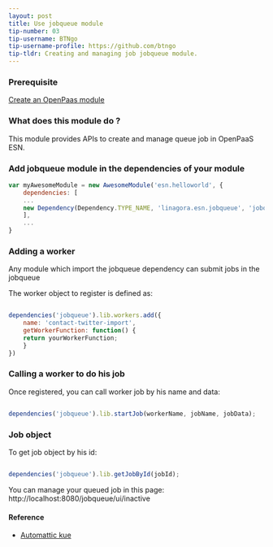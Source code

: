 ```yaml
---
layout: post
title: Use jobqueue module
tip-number: 03
tip-username: BTNgo
tip-username-profile: https://github.com/btngo
tip-tldr: Creating and managing job jobqueue module.
---
```


### Prerequisite
[Create an OpenPaas module](https://github.com/linagora/openpaas-tip-of-the-day/blob/gh-pages/_posts/2016-2-2-create-a-new-module.md)

### What does this module do ?

This module provides APIs to create and manage queue job in OpenPaaS ESN.

### Add jobqueue module in the dependencies of your module

```javascript
var myAwesomeModule = new AwesomeModule('esn.helloworld', {
    dependencies: [
    ...
    new Dependency(Dependency.TYPE_NAME, 'linagora.esn.jobqueue', 'jobqueue')
    ],
    ...
}
```

### Adding a worker

Any module which import the jobqueue dependency can submit jobs in the jobqueue

The worker object to register is defined as:

```javascript

dependencies('jobqueue').lib.workers.add({
    name: 'contact-twitter-import',
    getWorkerFunction: function() {
    return yourWorkerFunction;
    }
})

```

### Calling a worker to do his job

Once registered, you can call worker job by his name and data:

```javascript

dependencies('jobqueue').lib.startJob(workerName, jobName, jobData);

```

### Job object

To get job object by his id:

```javascript

dependencies('jobqueue').lib.getJobById(jobId);

```

You can manage your queued job in this page: http://localhost:8080/jobqueue/ui/inactive

#### Reference

- [Automattic kue](https://github.com/Automattic/kue)